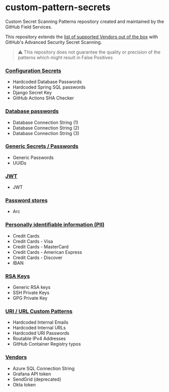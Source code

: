 # custom-pattern-secrets

Custom Secret Scanning Patterns repository created and maintained by the GitHub Field Services.

This repository extends the [list of supported Vendors out of the box](https://docs.github.com/en/enterprise-cloud@latest/code-security/secret-scanning/secret-scanning-patterns) with GitHub's Advanced Security Secret Scanning.

> :warning: This repository does not guarantee the quality or precision of the patterns which might result in False Positives


### [Configuration Secrets](./configs)

- Hardcoded Database Passwords
- Hardcoded Spring SQL passwords
- Django Secret Key
- GitHub Actions SHA Checker

### [Database passwords](./database)

- Database Connection String (1)
- Database Connection String (2)
- Database Connection String (3)

### [Generic Secrets / Passwords](./generic)

- Generic Passwords
- UUIDs

### [JWT](./jwt)

- JWT

### [Password stores](./password_store)

- Arc

### [Personally identifiable information (PII)](./pii)

- Credit Cards
- Credit Cards - Visa
- Credit Cards - MasterCard
- Credit Cards - American Express
- Credit Cards - Discover
- IBAN

### [RSA Keys](./rsa)

- Generic RSA keys
- SSH Private Keys
- GPG Private Key

### [URI / URL Custom Patterns](./uri)

- Hardcoded Internal Emails
- Hardcoded Internal URLs
- Hardcoded URI Passwords
- Routable IPv4 Addresses
- GitHub Container Registry typos

### [Vendors](./vendors)

- Azure SQL Connection String
- Grafana API token
- SendGrid (deprecated)
- Okta token
